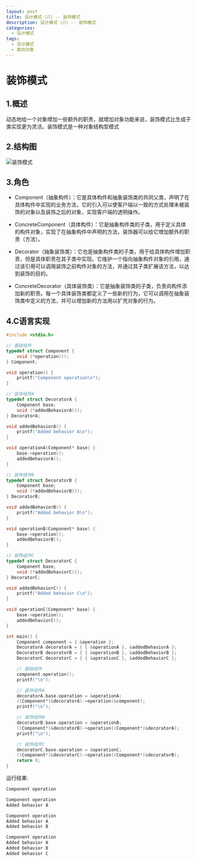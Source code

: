 ```yaml
---
layout: post
title: 设计模式（八）-- 装饰模式
description: 设计模式（八）-- 装饰模式
categories:
  - 设计模式
tags:
  - 设计模式
  - 面向对象
---
```


# 装饰模式

## 1.概述

动态地给一个对象增加一些额外的职责，就增加对象功能来说，装饰模式比生成子类实现更为灵活。装饰模式是一种对象结构型模式

## 2.结构图

![装饰模式](https://kx-image.oss-cn-chengdu.aliyuncs.com/%E8%A3%85%E9%A5%B0%E6%A8%A1%E5%BC%8F.png)

## 3.角色

- Component（抽象构件）：它是具体构件和抽象装饰类的共同父类，声明了在具体构件中实现的业务方法，它的引入可以使客户端以一致的方式处理未被装饰的对象以及装饰之后的对象，实现客户端的透明操作。

- ConcreteComponent（具体构件）：它是抽象构件类的子类，用于定义具体的构件对象，实现了在抽象构件中声明的方法，装饰器可以给它增加额外的职责（方法）。

- Decorator（抽象装饰类）：它也是抽象构件类的子类，用于给具体构件增加职责，但是具体职责在其子类中实现。它维护一个指向抽象构件对象的引用，通过该引用可以调用装饰之前构件对象的方法，并通过其子类扩展该方法，以达到装饰的目的。

- ConcreteDecorator（具体装饰类）：它是抽象装饰类的子类，负责向构件添加新的职责。每一个具体装饰类都定义了一些新的行为，它可以调用在抽象装饰类中定义的方法，并可以增加新的方法用以扩充对象的行为。
  

## 4.C语言实现

```c
#include <stdio.h>

// 基础组件
typedef struct Component {
    void (*operation)();
} Component;

void operation() {
    printf("Component operation\n");
}

// 装饰组件A
typedef struct DecoratorA {
    Component base;
    void (*addedBehaviorA)();
} DecoratorA;

void addedBehaviorA() {
    printf("Added behavior A\n");
}

void operationA(Component* base) {
    base->operation();
    addedBehaviorA();
}

// 装饰组件B
typedef struct DecoratorB {
    Component base;
    void (*addedBehaviorB)();
} DecoratorB;

void addedBehaviorB() {
    printf("Added behavior B\n");
}

void operationB(Component* base) {
    base->operation();
    addedBehaviorB();
}

// 装饰组件C
typedef struct DecoratorC {
    Component base;
    void (*addedBehaviorC)();
} DecoratorC;

void addedBehaviorC() {
    printf("Added behavior C\n");
}

void operationC(Component* base) {
    base->operation();
    addedBehaviorC();
}

int main() {
    Component component = { &operation };
    DecoratorA decoratorA = { { &operationA }, &addedBehaviorA };
    DecoratorB decoratorB = { { &operationB }, &addedBehaviorB };
    DecoratorC decoratorC = { { &operationC }, &addedBehaviorC };

    // 基础组件
    component.operation();
    printf("\n");

    // 装饰组件A
    decoratorA.base.operation = &operationA;
    ((Component*)&decoratorA)->operation(&component);
    printf("\n");

    // 装饰组件B
    decoratorB.base.operation = &operationB;
    ((Component*)&decoratorB)->operation((Component*)&decoratorA);
    printf("\n");

    // 装饰组件C
    decoratorC.base.operation = &operationC;
    ((Component*)&decoratorC)->operation((Component*)&decoratorB);
    return 0;
}
```

运行结果:

```c
Component operation

Component operation
Added behavior A

Component operation
Added behavior A
Added behavior B

Component operation
Added behavior A
Added behavior B
Added behavior C
```


